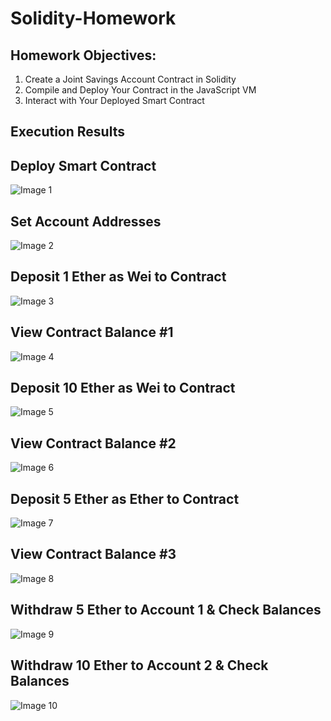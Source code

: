 # Solidity-Homework

## Homework Objectives:

1. Create a Joint Savings Account Contract in Solidity
2. Compile and Deploy Your Contract in the JavaScript VM
3. Interact with Your Deployed Smart Contract

## Execution Results

**Deploy Smart Contract**
---
![Image 1](Execution_Results/contract_deployed.jpg)

**Set Account Addresses**
---
![Image 2](Execution_Results/setAccounts.jpg)

**Deposit 1 Ether as Wei to Contract**
---
![Image 3](Execution_Results/1EtherAsWeiDeposit.jpg)

**View Contract Balance #1**
---
![Image 4](Execution_Results/1EtherAsWeiBalance.jpg)

**Deposit 10 Ether as Wei to Contract**
---
![Image 5](Execution_Results/10EtherAsWeiDeposit.jpg)

**View Contract Balance #2**
---
![Image 6](Execution_Results/10EtherAsWeiBalance.jpg)

**Deposit 5 Ether as Ether to Contract**
---
![Image 7](Execution_Results/5EtherDeposit.jpg)

**View Contract Balance #3**
---
![Image 8](Execution_Results/5EtherBalance.jpg)

**Withdraw 5 Ether to Account 1 & Check Balances**
---
![Image 9](Execution_Results/WithdrawAccount1.jpg)

**Withdraw 10 Ether to Account 2 & Check Balances**
---
![Image 10](Execution_Results/WithdrawAccount2.jpg)


